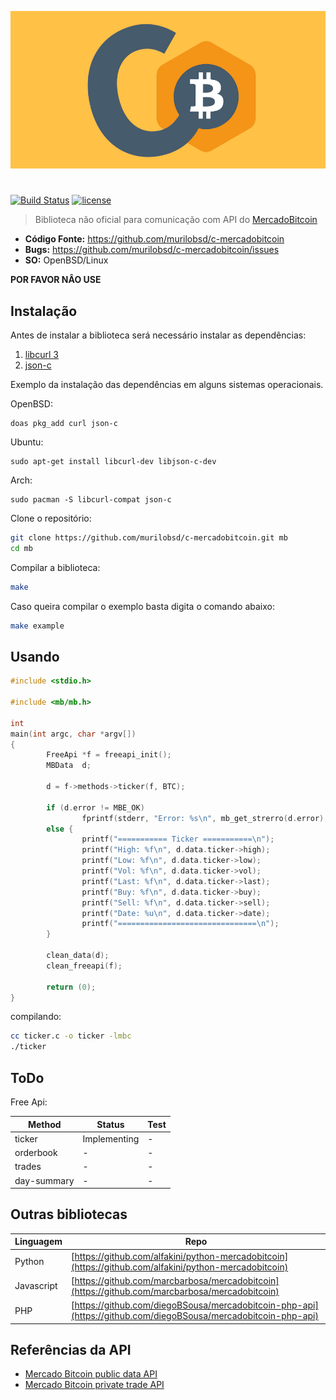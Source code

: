 <p align="center">
	<img src="https://raw.githubusercontent.com/murilobsd/c-mercadobitcoin/master/assets/mbc.jpg">
</p>

# 

[![Build Status](https://img.shields.io/travis/murilobsd/c-mercadobitcoin/master?style=for-the-badge)](https://travis-ci.org/murilobsd/c-mercadobitcoin)
[![license](https://img.shields.io/badge/License-BSD-blue.svg?style=for-the-badge)](LICENSE)

> Biblioteca não oficial para comunicação com API do [MercadoBitcoin][3]

- **Código Fonte:** https://github.com/murilobsd/c-mercadobitcoin
- **Bugs:** https://github.com/murilobsd/c-mercadobitcoin/issues
- **SO:** OpenBSD/Linux

**POR FAVOR NÂO USE**


## Instalação

Antes de instalar a biblioteca será necessário instalar as dependências:

1. [libcurl 3](1) 
2. [json-c](2)

Exemplo da instalação das dependências em alguns sistemas operacionais.

OpenBSD:

```
doas pkg_add curl json-c
```

Ubuntu:

```
sudo apt-get install libcurl-dev libjson-c-dev
```

Arch:

```
sudo pacman -S libcurl-compat json-c
```

Clone o repositório:

```bash
git clone https://github.com/murilobsd/c-mercadobitcoin.git mb
cd mb
```

Compilar a biblioteca:

```bash
make
```

Caso queira compilar o exemplo basta digita o comando abaixo:

```bash
make example
```

## Usando

```c
#include <stdio.h>

#include <mb/mb.h>

int
main(int argc, char *argv[])
{
		FreeApi *f = freeapi_init();
		MBData	d;

		d = f->methods->ticker(f, BTC);

		if (d.error != MBE_OK)
				fprintf(stderr, "Error: %s\n", mb_get_strerro(d.error);
		else {
				printf("=========== Ticker ===========\n");
				printf("High: %f\n", d.data.ticker->high);
				printf("Low: %f\n", d.data.ticker->low);
				printf("Vol: %f\n", d.data.ticker->vol);
				printf("Last: %f\n", d.data.ticker->last);
				printf("Buy: %f\n", d.data.ticker->buy);
				printf("Sell: %f\n", d.data.ticker->sell);
				printf("Date: %u\n", d.data.ticker->date);
				printf("===============================\n");
		}

		clean_data(d);
		clean_freeapi(f);
		
		return (0);
}
```

compilando:

```bash
cc ticker.c -o ticker -lmbc
./ticker
```

## ToDo

Free Api:

|Method|Status|Test|
|------|------|----|
|ticker|Implementing|-|
|orderbook|-|-|
|trades|-|-|
|day-summary|-|-|

## Outras bibliotecas

|Linguagem|Repo|
|--------|----|
|Python|[https://github.com/alfakini/python-mercadobitcoin](https://github.com/alfakini/python-mercadobitcoin)|
|Javascript|[https://github.com/marcbarbosa/mercadobitcoin](https://github.com/marcbarbosa/mercadobitcoin)|
|PHP|[https://github.com/diegoBSousa/mercadobitcoin-php-api](https://github.com/diegoBSousa/mercadobitcoin-php-api)|


## Referências da API

- [Mercado Bitcoin public data API](https://www.mercadobitcoin.com.br/api-doc)
- [Mercado Bitcoin private trade API](https://www.mercadobitcoin.com.br/trade-api)


[1]: https://curl.haxx.se
[2]: http://json-c.github.io/json-c/
[3]: https://www.mercadobitcoin.com.br
